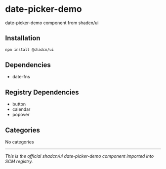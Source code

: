 # date-picker-demo

date-picker-demo component from shadcn/ui

## Installation

```bash
npm install @shadcn/ui
```

## Dependencies

- date-fns

## Registry Dependencies

- button
- calendar
- popover

## Categories

No categories

---

*This is the official shadcn/ui date-picker-demo component imported into SCM registry.*
